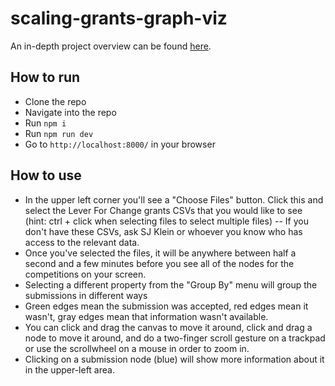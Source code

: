 # scaling-grants-graph-viz

An in-depth project overview can be found [here](https://docs.google.com/document/d/1ob2h32NBlo43z7im_moFwsNBY2D6165QT1Ku5m4kIFQ/edit?usp=sharing).

## How to run
- Clone the repo
- Navigate into the repo
- Run `npm i`
- Run `npm run dev`
- Go to `http://localhost:8000/` in your browser

## How to use
- In the upper left corner you'll see a "Choose Files" button. Click this and select the Lever For Change grants CSVs that you would like to see (hint: ctrl + click when selecting files to select multiple files)
-- If you don't have these CSVs, ask SJ Klein or whoever you know who has access to the relevant data.
- Once you've selected the files, it will be anywhere between half a second and a few minutes before you see all of the nodes for the competitions on your screen.
- Selecting a different property from the "Group By" menu will group the submissions in different ways
- Green edges mean the submission was accepted, red edges mean it wasn't, gray edges mean that information wasn't available.
- You can click and drag the canvas to move it around, click and drag a node to move it around, and do a two-finger scroll gesture on a trackpad or use the scrollwheel on a mouse in order to zoom in.
- Clicking on a submission node (blue) will show more information about it in the upper-left area.

